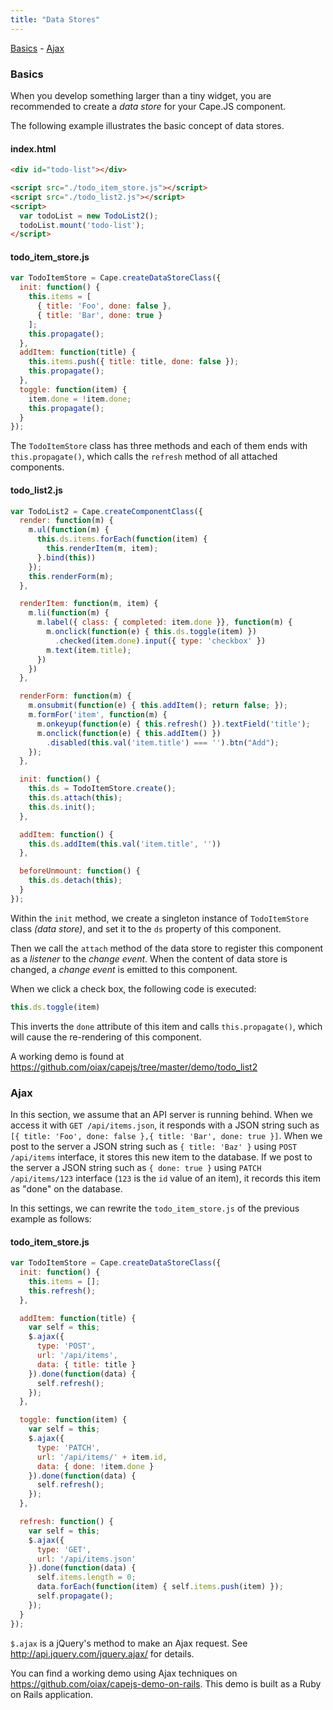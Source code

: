 ```yaml
---
title: "Data Stores"
---
```


[Basics](#basics) -
[Ajax](#ajax)

<a class="anchor" id="basics"></a>
### Basics

When you develop something larger than a tiny widget, you are recommended to
create a *data store* for your Cape.JS component.

The following example illustrates the basic concept of data stores.

#### index.html

```html
<div id="todo-list"></div>

<script src="./todo_item_store.js"></script>
<script src="./todo_list2.js"></script>
<script>
  var todoList = new TodoList2();
  todoList.mount('todo-list');
</script>
```

#### todo_item_store.js

```javascript
var TodoItemStore = Cape.createDataStoreClass({
  init: function() {
    this.items = [
      { title: 'Foo', done: false },
      { title: 'Bar', done: true }
    ];
    this.propagate();
  },
  addItem: function(title) {
    this.items.push({ title: title, done: false });
    this.propagate();
  },
  toggle: function(item) {
    item.done = !item.done;
    this.propagate();
  }
});
```

The `TodoItemStore` class has three methods and each of them ends with
`this.propagate()`, which calls the `refresh` method of all attached components.

#### todo_list2.js

```javascript
var TodoList2 = Cape.createComponentClass({
  render: function(m) {
    m.ul(function(m) {
      this.ds.items.forEach(function(item) {
        this.renderItem(m, item);
      }.bind(this))
    });
    this.renderForm(m);
  },

  renderItem: function(m, item) {
    m.li(function(m) {
      m.label({ class: { completed: item.done }}, function(m) {
        m.onclick(function(e) { this.ds.toggle(item) })
          .checked(item.done).input({ type: 'checkbox' })
        m.text(item.title);
      })
    })
  },

  renderForm: function(m) {
    m.onsubmit(function(e) { this.addItem(); return false; });
    m.formFor('item', function(m) {
      m.onkeyup(function(e) { this.refresh() }).textField('title');
      m.onclick(function(e) { this.addItem() })
        .disabled(this.val('item.title') === '').btn("Add");
    });
  },

  init: function() {
    this.ds = TodoItemStore.create();
    this.ds.attach(this);
    this.ds.init();
  },

  addItem: function() {
    this.ds.addItem(this.val('item.title', ''))
  },

  beforeUnmount: function() {
    this.ds.detach(this);
  }
});
```

Within the `init` method, we create a singleton instance of `TodoItemStore` class *(data store)*,
and set it to the `ds` property of this component.

Then we call the `attach` method of the data store to register this component
as a *listener* to the *change event*. When the content of data store is changed,
a *change event* is emitted to this component.

When we click a check box, the following code is executed:

```javascript
this.ds.toggle(item)
```

This inverts the `done` attribute of this item and calls `this.propagate()`,
which will cause the re-rendering of this component.

A working demo is found at
https://github.com/oiax/capejs/tree/master/demo/todo_list2

<a class="anchor" id="ajax"></a>
### Ajax

In this section, we assume that an API server is running behind.
When we access it with `GET /api/items.json`, it responds with a JSON string
such as `[{ title: 'Foo', done: false },{ title: 'Bar', done: true }]`.
When we post to the server a JSON string such as `{ title: 'Baz' }`
using `POST /api/items` interface, it stores this new item to the database.
If we post to the server a JSON string such as `{ done: true }`
using `PATCH /api/items/123` interface (`123` is the `id` value of an item),
it records this item as "done" on the database.

In this settings, we can rewrite the `todo_item_store.js` of the previous
example as follows:

#### todo_item_store.js

```javascript
var TodoItemStore = Cape.createDataStoreClass({
  init: function() {
    this.items = [];
    this.refresh();
  },

  addItem: function(title) {
    var self = this;
    $.ajax({
      type: 'POST',
      url: '/api/items',
      data: { title: title }
    }).done(function(data) {
      self.refresh();
    });
  },

  toggle: function(item) {
    var self = this;
    $.ajax({
      type: 'PATCH',
      url: '/api/items/' + item.id,
      data: { done: !item.done }
    }).done(function(data) {
      self.refresh();
    });
  },

  refresh: function() {
    var self = this;
    $.ajax({
      type: 'GET',
      url: '/api/items.json'
    }).done(function(data) {
      self.items.length = 0;
      data.forEach(function(item) { self.items.push(item) });
      self.propagate();
    });
  }
});
```

`$.ajax` is a jQuery's method to make an Ajax request.
See http://api.jquery.com/jquery.ajax/ for details.

You can find a working demo using Ajax techniques on
https://github.com/oiax/capejs-demo-on-rails.
This demo is built as a Ruby on Rails application.
